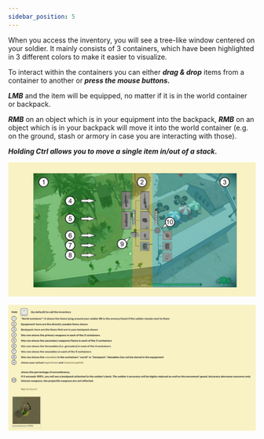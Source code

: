 ```yaml
---
sidebar_position: 5
---
```



When you access the inventory, you will see a tree-like window centered on your soldier. It mainly consists of 3 containers, which have been highlighted in 3 different colors to make it easier to visualize.

To interact within the containers you can either ***drag & drop*** items from a container to another or ***press the mouse buttons.***

***LMB*** and the item will be equipped, no matter if it is in the world container or backpack.

***RMB*** on an object which is in your equipment into the backpack, ***RMB*** on an object which is in your backpack will move it into the world container (e.g. on the ground, stash or armory in case you are interacting with those).

***Holding Ctrl allows you to move a single item in/out of a stack.***

![Inventory](./img/Inventory.png)

![Inventory2](./img/Inventory2.png)